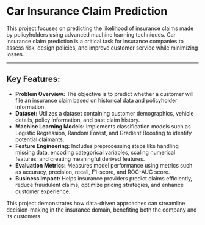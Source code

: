 # **Car Insurance Claim Prediction**

This project focuses on predicting the likelihood of insurance claims made by policyholders using advanced machine learning techniques. Car insurance claim prediction is a critical task for insurance companies to assess risk, design policies, and improve customer service while minimizing losses.

---

## **Key Features:**

- **Problem Overview:** The objective is to predict whether a customer will file an insurance claim based on historical data and policyholder information.
- **Dataset:** Utilizes a dataset containing customer demographics, vehicle details, policy information, and past claim history.
- **Machine Learning Models:** Implements classification models such as Logistic Regression, Random Forest, and Gradient Boosting to identify potential claimants.
- **Feature Engineering:** Includes preprocessing steps like handling missing data, encoding categorical variables, scaling numerical features, and creating meaningful derived features.
- **Evaluation Metrics:** Measures model performance using metrics such as accuracy, precision, recall, F1-score, and ROC-AUC score.
- **Business Impact:** Helps insurance providers predict claims efficiently, reduce fraudulent claims, optimize pricing strategies, and enhance customer experience.

This project demonstrates how data-driven approaches can streamline decision-making in the insurance domain, benefiting both the company and its customers.
